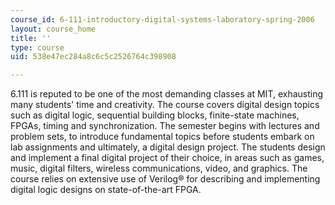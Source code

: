 ```yaml
---
course_id: 6-111-introductory-digital-systems-laboratory-spring-2006
layout: course_home
title: ''
type: course
uid: 538e47ec284a8c6c5c2526764c398908

---
```

6.111 is reputed to be one of the most demanding classes at MIT, exhausting many students' time and creativity. The course covers digital design topics such as digital logic, sequential building blocks, finite-state machines, FPGAs, timing and synchronization. The semester begins with lectures and problem sets, to introduce fundamental topics before students embark on lab assignments and ultimately, a digital design project. The students design and implement a final digital project of their choice, in areas such as games, music, digital filters, wireless communications, video, and graphics. The course relies on extensive use of Verilog® for describing and implementing digital logic designs on state-of-the-art FPGA.
